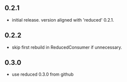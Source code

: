 ## 0.2.1 

* initial release. version aligned with 'reduced' 0.2.1.

## 0.2.2 

* skip first rebuild in ReducedConsumer if unnecessary. 

## 0.3.0

* use reduced 0.3.0 from github
